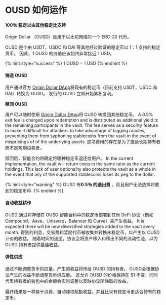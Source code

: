 # OUSD 如何运作

#### 100％ 稳定以由其他稳定比支持

Origin Dollar （OUSD）是用于以太坊网络的一个 ERC-20 代币。

OUSD 是个由 USDT，USDC 和 DAI 等其他经过验证的稳定币以 1：1 支持的稳定货币。 因此，1 OUSD 的价值应该始终非常接近 1 USD。

{% hint style="success" %}
1 OUSD = 1 USD
{% endhint %}

#### 铸造 OUSD

用户通过官方 [Origin Dollar DApp](www.ousd.com)将现有的稳定币（目前支持 USDT，USDC 和DAI）转换为 OUSD。 发行的 OUSD 立即开始累积复利。

**赎回 OUSD**

用户可以随时使用 [Origin Dollar DApp](www.ousd.com)将 OUSD 转换回其他稳定币。 A 0.5% exit fee is charged upon redemption and is distributed as additional yield to the remaining participants in the vault. The fee serves as a security feature to make it difficult for attackers to take advantage of lagging oracles, preventing them from syphoning stablecoins from the vault in the event of mispricings of of the underlying assets. 这项费用的存在是为了激励长期持有者而不是短期投机者。

赎回后，智能合约将确定将哪种稳定币退还给用户。 In the current implementation, the vault will return coins in the same ratio as the current holdings. This lack of user optionality also protects the vault as a whole in the event that any of the supported stablecoins loses its peg to the dollar.

{% hint style="warning" %}
OUSD 有**0.5％ 的退出费** ，而且用户无法选择将收到的稳定币种.
{% endhint %}

#### 自**动收益耕作**

OUSD 通过将存储在 OUSD 智能合约中的稳定币部署到其他 DeFi 协议（例如 Compound，Aave，Uniswap，Balancer 和 Curve）来产生收益。 It is expected there will be new diversified strategies added to the vault every month. 得到的利息，交易费和奖励代币被收集并转换未稳定币，以产生以 OUSD 计价的收益。 随着时间的流逝，协议会将资产移入和移出不同的流动性池，以为 OUSD 持有者提供最佳收益。

#### **弹性供应**

通过不断调整货币供应量，产生的收益将传给 OUSD 的持有者。 OUSD会根据协议产生的收益不断调整货币供应量。 这允许 OUSD 的价格保持在 $1 不变，同时代币持有者的钱包中的余额会实时调整以反映协议所赚取的收益。

最终结果是一种易于消费，自动赚取超额收益，并且比现有稳定币更适合持有的稳定币。

